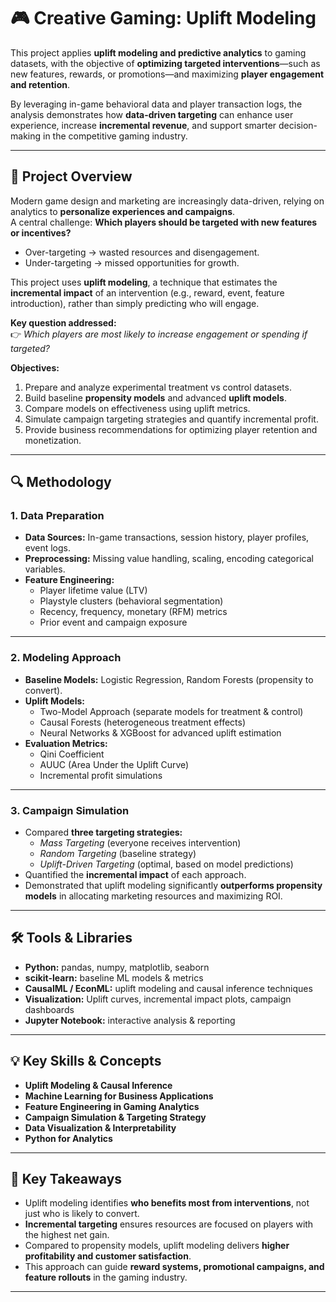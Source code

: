 # 🎮 Creative Gaming: Uplift Modeling  

This project applies **uplift modeling and predictive analytics** to gaming datasets, with the objective of **optimizing targeted interventions**—such as new features, rewards, or promotions—and maximizing **player engagement and retention**.  

By leveraging in-game behavioral data and player transaction logs, the analysis demonstrates how **data-driven targeting** can enhance user experience, increase **incremental revenue**, and support smarter decision-making in the competitive gaming industry.  

---

## 📌 Project Overview  
Modern game design and marketing are increasingly data-driven, relying on analytics to **personalize experiences and campaigns**.  
A central challenge: **Which players should be targeted with new features or incentives?**  
- Over-targeting → wasted resources and disengagement.  
- Under-targeting → missed opportunities for growth.  

This project uses **uplift modeling**, a technique that estimates the **incremental impact** of an intervention (e.g., reward, event, feature introduction), rather than simply predicting who will engage.  

**Key question addressed:**  
👉 *Which players are most likely to increase engagement or spending if targeted?*  

**Objectives:**  
1. Prepare and analyze experimental treatment vs control datasets.  
2. Build baseline **propensity models** and advanced **uplift models**.  
3. Compare models on effectiveness using uplift metrics.  
4. Simulate campaign targeting strategies and quantify incremental profit.  
5. Provide business recommendations for optimizing player retention and monetization.  

---

## 🔍 Methodology  

### 1. Data Preparation  
- **Data Sources:** In-game transactions, session history, player profiles, event logs.  
- **Preprocessing:** Missing value handling, scaling, encoding categorical variables.  
- **Feature Engineering:**  
  - Player lifetime value (LTV)  
  - Playstyle clusters (behavioral segmentation)  
  - Recency, frequency, monetary (RFM) metrics  
  - Prior event and campaign exposure  

---

### 2. Modeling Approach  
- **Baseline Models:** Logistic Regression, Random Forests (propensity to convert).  
- **Uplift Models:**  
  - Two-Model Approach (separate models for treatment & control)  
  - Causal Forests (heterogeneous treatment effects)  
  - Neural Networks & XGBoost for advanced uplift estimation  
- **Evaluation Metrics:**  
  - Qini Coefficient  
  - AUUC (Area Under the Uplift Curve)  
  - Incremental profit simulations  

---

### 3. Campaign Simulation  
- Compared **three targeting strategies:**  
  - *Mass Targeting* (everyone receives intervention)  
  - *Random Targeting* (baseline strategy)  
  - *Uplift-Driven Targeting* (optimal, based on model predictions)  
- Quantified the **incremental impact** of each approach.  
- Demonstrated that uplift modeling significantly **outperforms propensity models** in allocating marketing resources and maximizing ROI.  

---

## 🛠️ Tools & Libraries  
- **Python:** pandas, numpy, matplotlib, seaborn  
- **scikit-learn:** baseline ML models & metrics  
- **CausalML / EconML:** uplift modeling and causal inference techniques  
- **Visualization:** Uplift curves, incremental impact plots, campaign dashboards  
- **Jupyter Notebook:** interactive analysis & reporting  

---

## 💡 Key Skills & Concepts  
- **Uplift Modeling & Causal Inference**  
- **Machine Learning for Business Applications**  
- **Feature Engineering in Gaming Analytics**  
- **Campaign Simulation & Targeting Strategy**  
- **Data Visualization & Interpretability**  
- **Python for Analytics**  

---

## 🚀 Key Takeaways  
- Uplift modeling identifies **who benefits most from interventions**, not just who is likely to convert.  
- **Incremental targeting** ensures resources are focused on players with the highest net gain.  
- Compared to propensity models, uplift modeling delivers **higher profitability and customer satisfaction**.  
- This approach can guide **reward systems, promotional campaigns, and feature rollouts** in the gaming industry.  

---
